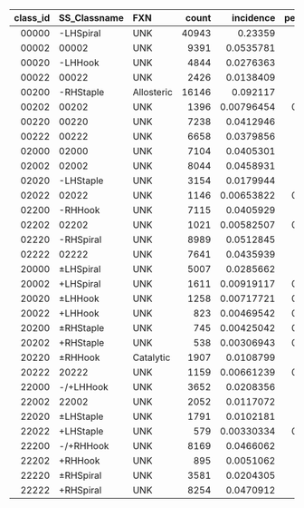 |   class_id | SS_Classname   | FXN        |   count |   incidence |   percentage |
|-----------:|:---------------|:-----------|--------:|------------:|-------------:|
|      00000 | -LHSpiral      | UNK        |   40943 |  0.23359    |    23.359    |
|      00002 | 00002          | UNK        |    9391 |  0.0535781  |     5.35781  |
|      00020 | -LHHook        | UNK        |    4844 |  0.0276363  |     2.76363  |
|      00022 | 00022          | UNK        |    2426 |  0.0138409  |     1.38409  |
|      00200 | -RHStaple      | Allosteric |   16146 |  0.092117   |     9.2117   |
|      00202 | 00202          | UNK        |    1396 |  0.00796454 |     0.796454 |
|      00220 | 00220          | UNK        |    7238 |  0.0412946  |     4.12946  |
|      00222 | 00222          | UNK        |    6658 |  0.0379856  |     3.79856  |
|      02000 | 02000          | UNK        |    7104 |  0.0405301  |     4.05301  |
|      02002 | 02002          | UNK        |    8044 |  0.0458931  |     4.58931  |
|      02020 | -LHStaple      | UNK        |    3154 |  0.0179944  |     1.79944  |
|      02022 | 02022          | UNK        |    1146 |  0.00653822 |     0.653822 |
|      02200 | -RHHook        | UNK        |    7115 |  0.0405929  |     4.05929  |
|      02202 | 02202          | UNK        |    1021 |  0.00582507 |     0.582507 |
|      02220 | -RHSpiral      | UNK        |    8989 |  0.0512845  |     5.12845  |
|      02222 | 02222          | UNK        |    7641 |  0.0435939  |     4.35939  |
|      20000 | ±LHSpiral      | UNK        |    5007 |  0.0285662  |     2.85662  |
|      20002 | +LHSpiral      | UNK        |    1611 |  0.00919117 |     0.919117 |
|      20020 | ±LHHook        | UNK        |    1258 |  0.00717721 |     0.717721 |
|      20022 | +LHHook        | UNK        |     823 |  0.00469542 |     0.469542 |
|      20200 | ±RHStaple      | UNK        |     745 |  0.00425042 |     0.425042 |
|      20202 | +RHStaple      | UNK        |     538 |  0.00306943 |     0.306943 |
|      20220 | ±RHHook        | Catalytic  |    1907 |  0.0108799  |     1.08799  |
|      20222 | 20222          | UNK        |    1159 |  0.00661239 |     0.661239 |
|      22000 | -/+LHHook      | UNK        |    3652 |  0.0208356  |     2.08356  |
|      22002 | 22002          | UNK        |    2052 |  0.0117072  |     1.17072  |
|      22020 | ±LHStaple      | UNK        |    1791 |  0.0102181  |     1.02181  |
|      22022 | +LHStaple      | UNK        |     579 |  0.00330334 |     0.330334 |
|      22200 | -/+RHHook      | UNK        |    8169 |  0.0466062  |     4.66062  |
|      22202 | +RHHook        | UNK        |     895 |  0.0051062  |     0.51062  |
|      22220 | ±RHSpiral      | UNK        |    3581 |  0.0204305  |     2.04305  |
|      22222 | +RHSpiral      | UNK        |    8254 |  0.0470912  |     4.70912  |